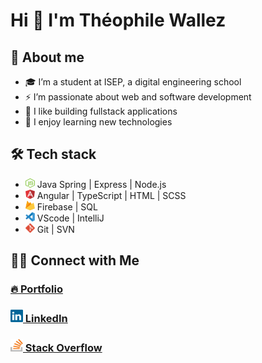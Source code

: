 ####
# Hi 👋 I'm Théophile Wallez

## 🤔 About me
- 🎓 I’m a student at ISEP, a digital engineering school
- ⚡️ I’m passionate about web and software development
- 🤔 I like building fullstack applications
- 🔭 I enjoy learning new technologies

## 🛠 Tech stack

- <img src="/assets/nodejs.svg" width="15" height="15">   Java Spring | Express | Node.js
- <img src="/assets/angular.svg" width="15" height="15">  Angular | TypeScript | HTML | SCSS
- <img src="/assets/firebase.svg" width="15" height="15">   Firebase | SQL
- <img src="/assets/vscode.svg" width="15" height="15">   VScode | IntelliJ
- <img src="/assets/git.svg" width="15" height="15">   Git | SVN

## 🤝🏻 Connect with Me

### <a href="https://theophilewallez.com">🔥 Portfolio<a/>
###  <a href="https://www.linkedin.com/in/theophile-wallez/"><img src="/assets/linkedin.svg" width="20" height="20"> LinkedIn<a/>
###  <a href="https://stackoverflow.com/users/15813444/th%c3%a9ophile-wallez"><img src="/assets/stack-overflow.svg" width="20" height="20"> Stack Overflow<a/>

